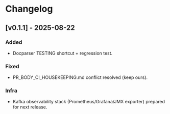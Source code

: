 # Changelog

## [v0.1.1] - 2025-08-22

### Added

- Docparser TESTING shortcut + regression test.

### Fixed

- PR_BODY_CI_HOUSEKEEPING.md conflict resolved (keep ours).

### Infra

- Kafka observability stack (Prometheus/Grafana/JMX exporter) prepared for next release.
